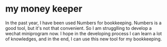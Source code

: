 # my money keeper

In the past year, I have been used Numbers for bookkeeping. Numbers is a good tool, but it's not that convenient. So I am strugglling to develop a wechat miniprogram now. I hope in the developing process I can learn a lot of knowledges, and in the end, I can use this new tool for my bookkeeping.


  